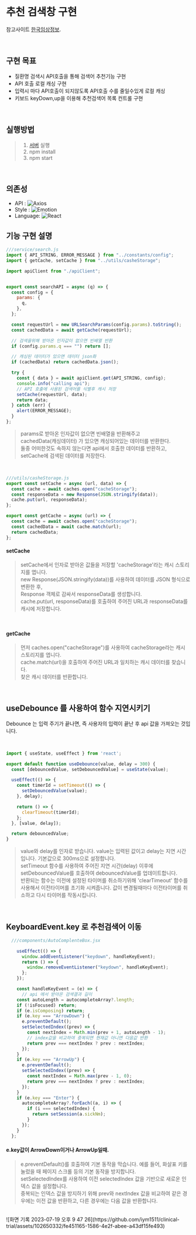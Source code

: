 # 추천 검색창 구현

참고사이트 [한국임상정보](https://clinicaltrialskorea.com/).

</br>

## 구현 목표

 - 질환명 검색시 API호출을 통해 검색어 추천기능 구현
 - API 호출 로컬 캐싱 구현
 - 입력시 마다 API호출이 되지않도록 API호출 수를 줄일수있게 로컬 캐싱
 - 키보드 keyDown,up을 이용해 추천검색어 목록 컨트롤 구현

</br>

## 실행방법

> 1. [서버](https://github.com/walking-sunset/assignment-api) 실행
> 2. npm install
> 3. npm start

</br>

## 의존성
- API : ![Axios](https://img.shields.io/badge/Axios-yellow)
- Style : ![Emotion](https://img.shields.io/badge/Emotion-green)
- Language: ![React](https://img.shields.io/badge/React-61DAFB?logo=React&logoColor=white)

## 기능 구현 설명

```jsx
///service/search.js
import { API_STRING, ERROR_MESSAGE } from "../constants/config";
import { getCache, setCache } from "../utils/casheStorage";

import apiClient from "./apiClient";


export const searchAPI = async (q) => {
  const config = {
    params: {
      q,
    },
  };

  const requestUrl = new URLSearchParams(config.params).toString();
  const cachedData = await getCache(requestUrl);

  // 검색을위해 받아온 인자값이 없으면 빈배열 반환
  if (config.params.q === "") return [];

  // 캐싱된 데이터가 있으면 데이터 json화
  if (cachedData) return cachedData.json();

  try {
    const { data } = await apiClient.get(API_STRING, config);
    console.info("calling api");
    // API 호출에 사용된 검색어를 식별후 캐시 저장
    setCache(requestUrl, data);
    return data;
  } catch (err) {
    alert(ERROR_MESSAGE);
  }
};
```

> params로 받아온 인자값이 없으면 빈배열을 반환해주고 <br/>
> cachedData(캐싱데이터) 가 있으면 캐싱되어있는 데이터를 반환한다. <br/>
> 둘중 어떠한것도 속하지 않는다면 api에서 호출한 데이터를 반환하고, <br/>
> setCache에 검색된 데이터를 저장한다. <br/>

</br>

```jsx
///utils/casheStorage.js
export const setCache = async (url, data) => {
  const cache = await caches.open("cacheStorage");
  const responseData = new Response(JSON.stringify(data));
  cache.put(url, responseData);
};

export const getCache = async (url) => {
  const cache = await caches.open("cacheStorage");
  const cachedData = await cache.match(url);
  return cachedData;
};
```

#### setCache
> setCache에서 인자로 받아온 값들을 저장할 'cacheStorage'라는 캐시 스토리지를 엽니다. <br/>
> new Response(JSON.stringify(data))를 사용하여 데이터를 JSON 형식으로 변환한 후, <br/>
> Response 객체로 감싸서 responseData를 생성합니다. <br/>
> cache.put(url, responseData)를 호출하여 주어진 URL과 responseData를 캐시에 저장합니다. <br/>

</br>

#### getCache
> 먼저 caches.open("cacheStorage")를 사용하여 cacheStorage라는 캐시 스토리지를 엽니다. <br/>
> cache.match(url)을 호출하여 주어진 URL과 일치하는 캐시 데이터를 찾습니다. <br/>
> 찾은 캐시 데이터를 반환합니다. <br/>

</br>

## useDebounce 를 사용하여 함수 지연시키기
Debounce 는 입력 주기가 끝나면, 즉 사용자의 입력이 끝난 후 api 값을 가져오는 것입니다.

</br>

```jsx
import { useState, useEffect } from 'react';

export default function useDebounce(value, delay = 300) {
  const [debouncedValue, setDebouncedValue] = useState(value);

  useEffect(() => {
    const timerId = setTimeout(() => {
      setDebouncedValue(value);
    }, delay);

    return () => {
      clearTimeout(timerId);
    };
  }, [value, delay]);

  return debouncedValue;
}
```

> value와 delay를 인자로 받습니다. value는 입력된 값이고 delay는 지연 시간입니다. 기본값으로 300ms으로 설정합니다. </br>
> setTimeout 함수를 사용하여 주어진 지연 시간(delay) 이후에 setDebouncedValue를 호출하여 debouncedValue를 업데이트합니다. </br>
> 반환되는 함수는 이전에 설정된 타이머를 취소하기위해 'clearTimeout' 함수를 사용해서 이전타이머를 초기화 시켜줍니다. 값이 변경될때마다 이전타이머를 취소하고 다시 타이머를 작동시킵니다. </br>

</br>

## KeyboardEvent.key 로 추천검색어 이동
```jsx
  ///components/AutoComplenteBox.jsx

    useEffect(() => {
      window.addEventListener("keydown", handleKeyEvent);
      return () => {
        window.removeEventListener("keydown", handleKeyEvent);
      };
    });

    const handleKeyEvent = (e) => {
      // api 에서 받아온 검색결과 길이
    const autoLength = autocompleteArray?.length;
    if (!isFocused) return;
    if (e.isComposing) return;
    if (e.key === "ArrowDown") {
      e.preventDefault();
      setSelectedIndex((prev) => {
        const nextIndex = Math.min(prev + 1, autoLength - 1);
        // index값을 비교하여 중복되면 현재값 아니면 다음값 반환
        return prev === nextIndex ? prev : nextIndex;
      });
    }
    if (e.key === "ArrowUp") {
      e.preventDefault();
      setSelectedIndex((prev) => {
        const nextIndex = Math.max(prev - 1, 0);
        return prev === nextIndex ? prev : nextIndex;
      });
    }
    if (e.key === "Enter") {
      autocompleteArray?.forEach((a, i) => {
        if (i === selectedIndex) {
          return setSession(a.sickNm);
        }
      });
    }
  };
```
#### e.key값이 ArrowDown이거나 ArrowUp일때.
> e.preventDefault()를 호출하여 기본 동작을 막습니다. 예를 들어, 화살표 키를 눌렀을 때 페이지 스크롤 등의 기본 동작을 방지합니다. </br>
> setSelectedIndex를 사용하여 이전 selectedIndex 값을 기반으로 새로운 인덱스 값을 설정합니다. </br>
> 중복되는 인덱스 값을 방지하기 위해 prev와 nextIndex 값을 비교하여 같은 경우에는 이전 값을 반환하고, 다른 경우에는 다음 값을 반환합니다.

</br>
![화면 기록 2023-07-19 오후 9 47 26](https://github.com/iym1511/clinical-trial/assets/102650332/fe451165-1586-4e2f-abee-a43df15fe493)